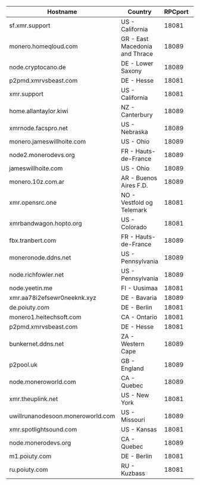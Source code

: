 Hostname | Country | RPCport | P2Pport
--- | --- | --- | ---
sf.xmr.support | US - California | 18081 | 18083
monero.homeqloud.com | GR - East Macedonia and Thrace | 18089 | 18083
node.cryptocano.de | DE - Lower Saxony | 18089 | 18083
p2pmd.xmrvsbeast.com | DE - Hesse | 18081 | 18083
xmr.support | US - California | 18081 | 18083
home.allantaylor.kiwi | NZ - Canterbury | 18089 | 18083
xmrnode.facspro.net | US - Nebraska | 18089 | 18084
monero.jameswillhoite.com | US - Ohio | 18089 | 18084
node2.monerodevs.org | FR - Hauts-de-France | 18089 | 18084
jameswillhoite.com | US - Ohio | 18089 | 18084
monero.10z.com.ar | AR - Buenos Aires F.D. | 18089 | 18084
xmr.opensrc.one | NO - Vestfold og Telemark | 18081 | 18084
xmrbandwagon.hopto.org | US - Colorado | 18081 | 18084
fbx.tranbert.com | FR - Hauts-de-France | 18089 | 18084
moneronode.ddns.net | US - Pennsylvania | 18089 | 18084
node.richfowler.net | US - Pennsylvania | 18089 | 18084
node.yeetin.me | FI - Uusimaa | 18081 | 18084
xmr.aa78i2efsewr0neeknk.xyz | DE - Bavaria | 18089 | 18084
de.poiuty.com | DE - Berlin | 18081 | 18084
monero1.heitechsoft.com | CA - Ontario | 18081 | 18084
p2pmd.xmrvsbeast.com | DE - Hesse | 18081 | 18084
bunkernet.ddns.net | ZA - Western Cape | 18089 | 18084
p2pool.uk | GB - England | 18089 | 18084
node.moneroworld.com | CA - Quebec | 18089 | 18084
xmr.theuplink.net | US - New York | 18081 | 18084
uwillrunanodesoon.moneroworld.com | US - Missouri | 18089 | 18084
xmr.spotlightsound.com | US - Kansas | 18081 | 18084
node.monerodevs.org | CA - Quebec | 18089 | 18084
m1.poiuty.com | DE - Berlin | 18081 | 18084
ru.poiuty.com | RU - Kuzbass | 18081 | 18084

